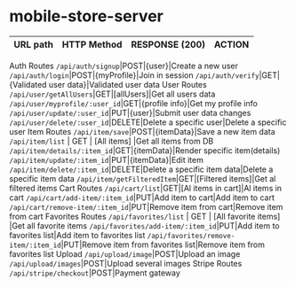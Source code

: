 # mobile-store-server

|  URL path  |  HTTP Method  |  RESPONSE (200)| ACTION   |
| :--------- |:-------------:| -------------: |----------|
Auth Routes
`/api/auth/signup`|POST|{user}|Create a new user
`/api/auth/login`|POST|{myProfile}|Join in session
`/api/auth/verify`|GET|{Validated user data}|Validated user data
User Routes
`/api/user/getAllUsers`|GET|[allUsers]|Get all users data
`/api/user/myprofile/:user_id`|GET|{profile info}|Get my profile info
`/api/user/update/:user_id`|PUT|{user}|Submit user data changes
`/api/user/delete/:user_id`|DELETE|Delete a specific user|Delete a specific user
Item Routes
`/api/item/save`|POST|{itemData}|Save a new item data 
`/api/item/list` | GET | [All items] |Get all items from DB
`/api/item/details/:item_id`|GET|{itemData}|Render specific item(details)
`/api/item/update/:item_id`|PUT|{itemData}|Edit item
`/api/item/delete/:item_id`|DELETE|Delete a specific item data|Delete a specific item data
`/api/item/getFilteredItem`|GET|[Filtered items]|Get al filtered items
Cart Routes
`/api/cart/list`|GET|[Al items in cart]|Al items in cart
`/api/cart/add-item/:item_id`|PUT|Add item to cart|Add item to cart
`/api/cart/remove-item/:item_id`|PUT|Remove item from cart|Remove item from cart
Favorites Routes
`/api/favorites/list` | GET | [All favorite items] |Get all favorite items 
`/api/favorites/add-item/:item_id`|PUT|Add item to favorites list|Add item to favorites list
`/api/favorites/remove-item/:item_id`|PUT|Remove item from favorites list|Remove item from favorites list
Upload
`/api/upload/image`|POST|Upload an image
`/api/upload/images`|POST|Upload several images
Stripe Routes
`/api/stripe/checkout`|POST|Payment gateway